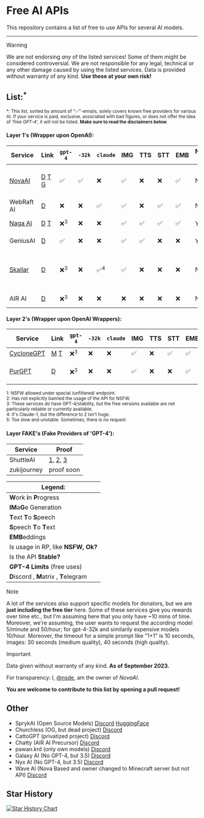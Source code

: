 # Free AI APIs
This repository contains a list of free to use APIs for several AI models.


***
> [!WARNING]  
> We are not endorsing *any* of the listed services! Some of them might be considered controversial. We are not responsible for any legal, technical or any other damage caused by using the listed services. Data is provided without warranty of any kind. **Use these at your own risk!**

## List:<sup>*</sup>
<sup>*: This list, sorted by amount of "✅"-emojis, solely covers known free providers for various AI. If your service is paid, exclusive, associated with bad figures, or does not offer the idea of 'free *GPT-4*', it will not be listed. **Make sure to read the disclaimers below**.</sup>
#### Layer 1's (Wrapper upon OpenAI):

| Service                                       | Link                                                                                                  | `gpt-4` | `-32k` | `claude` | IMG | TTS | STT | EMB | NSFW Ok? | Stable? | GPT-4 Limits | Additional Notes |
| --------------------------------------------- | ----------------------------------------------------------------------------------------------------- | --------- | ------ | --------- | --- | --- | --- | --- | ---- | --- | -- | -- |
| [NovaAI](https://nova-oss.com)                | [D](https://discord.nova-oss.com) [T](https://t.me/nova_gpt) [G](https://github.com/novaoss/nova-api) | ✅      |  ✅   |    ❌       | ✅  | ❌  | ❌  | ✅  | No | Meh | credit-system | Fully open source! Made by [@nsde](https://github.com/nsde)
| WebRaft AI                                    | [D](https://discord.gg/XwxUdHhF59)                                                                    | ❌      | ❌     |    ✅        | ✅  | ❌  | ✅  | ✅  | No | High | 500/day fixed | Skailar partner |
| [Naga AI](https://naga.ac)                    | [D](https://discord.naga.ac/) [T](https://t.me/chimera_ai)                                            | ❌<sup>3</sup>      | ❌     |     ❌      | ✅  | ✅  | ✅  | ✅  | Yes <sup>2</sup> | Meh <sup>3</sup> | 300/day, fixed | Successor to Chimera | 
| GeniusAI                                      | [D](https://discord.gg/nzpvqSDGAx)                                                                    | ✅      | ❌     |    ❌     | ✅  | ✅  | ❌  | ❌  | Yes <sup>2</sup> |  High | Unlimited  | Change to zukijourney |
| [Skailar](https://chat.skailar.net/)          | [D](https://discord.gg/U645yeT5T9)                                                                    | ❌<sup>3</sup>      | ❌     |    ✅<sup>4</sup>       | ✅  | ❌  | ❌  | ❌  | No | High | 100/day<sup>3</sup> | WebRaft Partner, strict ToS, offers own OSS model |
| AIR AI| [D](https://discord.gg/CWB6uw7qJj) | ❌<sup>3</sup>  | ❌ | ❌ | ❌ | ❌ | ❌ | ❌ | No | Low | Unlimited | Poor API Support|

#### Layer 2's (Wrapper upon OpenAI Wrappers):
| Service                           | Link                               | `gpt-4` | `-32k` | `claude` | IMG | TTS | STT | EMB | NSFW Ok? | Stable? | L2 Proof | Additional Notes |
| --------------------------------- | ---------------------------------- | ------- | ------ | --------- | --- | --- | --- | --- | --- | ---  | -- | -- |
| [CycloneGPT](https://gpt.darkcoder15.tk/)     | [M](https://matrix.to/#/#cyclonegpt:m.darkcoder15.tk) [T](https://t.me/+1waoIqepLUoxNDgy)             | ❌<sup>3</sup>      | ❌     |     ❌      | ✅  | ❌  | ✅  | ✅  | Yes <sup>2</sup> | Medium |[Here](https://prnt.sc/Mm8if4u5OfAt) | ...
| [PurGPT](https://purgpt.xyz)      | [D](https://discord.gg/PYs95Sym2a) | ❌<sup>3</sup>      | ❌    |    ❌     | ✅  | ❌  | ❌  | ✅  | Yes | Medium-Low |[Here](https://cdn.discordapp.com/attachments/1148212638690578503/1154430995047653426/Screenshot_2023-09-21-16-56-30-939_dev.beefers.vendetta.jpg) | Currently out of providers.|

<sup>1: NSFW allowed under special /unfiltered/ endpoint.</sup>\
<sup>2: Has not explicitly banned the usage of the API for NSFW. </sup>\
<sup>3: These services *do* have GPT-4/stability, but the free versions available are not particularly reliable or currently available.</sup>\
<sup>4: It's Claude-1, but the difference to 2 isn't huge.</sup>\
<sup>5: Too slow and unstable. Sometimes, there is no request</sup>

#### Layer **FAKE**'s (Fake Providers of 'GPT-4'):
| Service   | Proof |
| --------- | ------|
| ShuttleAI | [1](https://prnt.sc/o8n29Nq4VO86), [2](https://prnt.sc/oq8LUtO_EmeL), [3](https://prnt.sc/IvsnjL_FpkQc) |
| zukijourney | proof soon |

|Legend: |
| -- |
| **W**ork **i**n **P**rogress | 
| **IM**a**G**e Generation | 
| **T**ext **T**o **S**peech | 
| **S**peech **T**o **T**ext | 
| **EMB**eddings | 
| Is usage in RP, like **NSFW, Ok?** | 
| Is the API **Stable?** | 
| **GPT-4 Limits** (free uses) | 
| **D**iscord , **M**atrix , **T**elegram |

> [!NOTE]  
> A lot of the services also support specific models for donators, but we are **just including the free tier** here. Some of these services give you rewards over time etc., but I'm assuming here that you only have ~10 mins of time. Moreover, we're assuming, the user wants to request the according model 5/minute and 50/hour; for gpt-4-32k and similarily expensive models 10/hour. Moreover, the timeout for a simple prompt like "1+1" is 10 seconds, images: 30 seconds (medium quality), 40 seconds (high quality).

> [!IMPORTANT]  
> Data given without warranty of any kind. **As of September 2023.**

For transparency: I, [@nsde](https://github.com/nsde), am the owner of *NovaAI*.

**You are welcome to contribute to this list by opening a pull request!**

## Other

- SprykAI (Open Source Models) [Discord](https://discord.gg/nvswJWu8Br) [HuggingFace](https://huggingface.co/SprykAI)
- Churchless (OG, but dead project) [Discord](https://discord.gg/vuheSY27gV)
- CattoGPT (privatized project) [Discord](https://discord.gg/cattogpt)
- Chatty (AIR AI Precursor) [Discord](https://discord.gg/KT9MWZ64w8)
- pawan.krd (only own models) [Discord](https://discord.gg/pawan)
- Galaxy AI (No GPT-4, but 3.5) [Discord](https://discord.gg/UDMaAgS62q)
- Nyx AI (No GPT-4, but 3.5) [Discord](https://discord.gg/9bqRWAP74f)
- Wave AI (Nova Based and owner changed to Minecraft server but not API) [Discord](https://discord.gg/hEKgVbKzur)

## Star History

<a href="https://star-history.com/#NovaOSS/free-ai-apis&Date">
  <picture>
    <source media="(prefers-color-scheme: dark)" srcset="https://api.star-history.com/svg?repos=NovaOSS/free-ai-apis&type=Date&theme=dark" />
    <source media="(prefers-color-scheme: light)" srcset="https://api.star-history.com/svg?repos=NovaOSS/free-ai-apis&type=Date" />
    <img alt="Star History Chart" src="https://api.star-history.com/svg?repos=NovaOSS/free-ai-apis&type=Date" />
  </picture>
</a>
